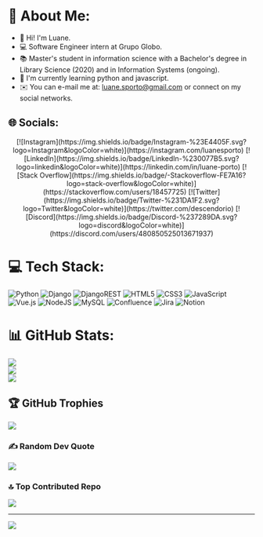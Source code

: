 # 💫 About Me:
- 👋 Hi! I'm Luane.
- 💻 Software Engineer intern at Grupo Globo.
- 📚 Master's student in information science with a Bachelor's degree in Library Science (2020) and in Information Systems (ongoing).
- 🌱 I'm currently learning python and javascript.
- ✉️ You can e-mail me at: luane.sporto@gmail.com or connect on my social networks.

## 🌐 Socials:
<div align="center">
 [![Instagram](https://img.shields.io/badge/Instagram-%23E4405F.svg?logo=Instagram&logoColor=white)](https://instagram.com/luanesporto) [![LinkedIn](https://img.shields.io/badge/LinkedIn-%230077B5.svg?logo=linkedin&logoColor=white)](https://linkedin.com/in/luane-porto) [![Stack Overflow](https://img.shields.io/badge/-Stackoverflow-FE7A16?logo=stack-overflow&logoColor=white)](https://stackoverflow.com/users/18457725) [![Twitter](https://img.shields.io/badge/Twitter-%231DA1F2.svg?logo=Twitter&logoColor=white)](https://twitter.com/descendorio) [![Discord](https://img.shields.io/badge/Discord-%237289DA.svg?logo=discord&logoColor=white)](https://discord.com/users/480850525013671937) 
</div>

# 💻 Tech Stack:
![Python](https://img.shields.io/badge/python-3670A0?style=flat&logo=python&logoColor=ffdd54) ![Django](https://img.shields.io/badge/django-%23092E20.svg?style=flat&logo=django&logoColor=white) ![DjangoREST](https://img.shields.io/badge/DJANGO-REST-ff1709?style=flat&logo=django&logoColor=white&color=ff1709&labelColor=gray) ![HTML5](https://img.shields.io/badge/html5-%23E34F26.svg?style=flat&logo=html5&logoColor=white) ![CSS3](https://img.shields.io/badge/css3-%231572B6.svg?style=flat&logo=css3&logoColor=white) ![JavaScript](https://img.shields.io/badge/javascript-%23323330.svg?style=flat&logo=javascript&logoColor=%23F7DF1E) ![Vue.js](https://img.shields.io/badge/vuejs-%2335495e.svg?style=flat&logo=vuedotjs&logoColor=%234FC08D) ![NodeJS](https://img.shields.io/badge/node.js-6DA55F?style=flat&logo=node.js&logoColor=white) ![MySQL](https://img.shields.io/badge/mysql-%2300f.svg?style=flat&logo=mysql&logoColor=white) ![Confluence](https://img.shields.io/badge/confluence-%23172BF4.svg?style=flat&logo=confluence&logoColor=white) ![Jira](https://img.shields.io/badge/jira-%230A0FFF.svg?style=flat&logo=jira&logoColor=white) ![Notion](https://img.shields.io/badge/Notion-%23000000.svg?style=flat&logo=notion&logoColor=white)

# 📊 GitHub Stats:
![](https://github-readme-stats.vercel.app/api?username=luanep&theme=city_light&hide_border=false&include_all_commits=true&count_private=false)<br/>
![](https://github-readme-streak-stats.herokuapp.com/?user=luanep&theme=city_light&hide_border=false)<br/>
![](https://github-readme-stats.vercel.app/api/top-langs/?username=luanep&theme=city_light&hide_border=false&include_all_commits=true&count_private=false&layout=compact)

## 🏆 GitHub Trophies
![](https://github-profile-trophy.vercel.app/?username=luanep&theme=onestar&no-frame=true&no-bg=true&margin-w=4)

### ✍️ Random Dev Quote
![](https://quotes-github-readme.vercel.app/api?type=horizontal&theme=light)

### 🔝 Top Contributed Repo
![](https://github-contributor-stats.vercel.app/api?username=luanep&limit=5&theme=onestar&combine_all_yearly_contributions=true)


---
[![](https://visitcount.itsvg.in/api?id=luanep&icon=1&color=1)](https://visitcount.itsvg.in)

<!-- Proudly created with GPRM ( https://gprm.itsvg.in ) -->
<!---
Luanep/Luanep is a ✨ special ✨ repository because its `README.md` (this file) appears on your GitHub profile.
You can click the Preview link to take a look at your changes.
--->
